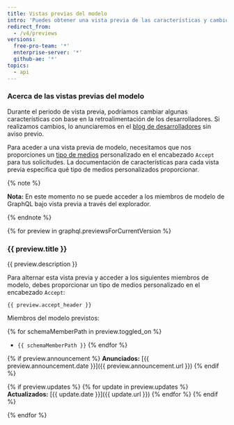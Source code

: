 ```yaml
---
title: Vistas previas del modelo
intro: 'Puedes obtener una vista previa de las características y cambios por venir para el modelo de GraphQL de {% data variables.product.prodname_dotcom %} antes de que se agreguen a la API de GraphQL de {% data variables.product.prodname_dotcom %}.'
redirect_from:
  - /v4/previews
versions:
  free-pro-team: '*'
  enterprise-server: '*'
  github-ae: '*'
topics:
  - api
---
```


### Acerca de las vistas previas del modelo

Durante el periodo de vista previa, podríamos cambiar algunas características con base en la retroalimentación de los desarrolladores. Si realizamos cambios, lo anunciaremos en el [blog de desarrolladores](https://developer.github.com/changes/) sin aviso previo.

Para aceder a una vista previa de modelo, necesitamos que nos proporciones un [tipo de medios](/rest/overview/media-types) personalizado en el encabezado `Accept` para tus solicitudes. La documentación de características para cada vista previa especifica qué tipo de medios personalizados proporcionar.

{% note %}

**Nota:** En este momento no se puede acceder a los miembros de modelo de GraphQL bajo vista previa a través del explorador.

{% endnote %}

{% for preview in graphql.previewsForCurrentVersion %}
### {{ preview.title }}

{{ preview.description }}

Para alternar esta vista previa y acceder a los siguientes miembros de modelo, debes proporcionar un tipo de medios personalizado en el encabezado `Accept`:

```
{{ preview.accept_header }}
```

Miembros del modelo previstos:

{% for schemaMemberPath in preview.toggled_on %}
- `{{ schemaMemberPath }}`
{% endfor %}

{% if preview.announcement %}
**Anunciados:** [{{ preview.announcement.date }}]({{ preview.announcement.url }})
{% endif %}

{% if preview.updates %}
{% for update in preview.updates %}
**Actualizados:** [{{ update.date }}]({{ update.url }})
{% endfor %}
{% endif %}

{% endfor %}
